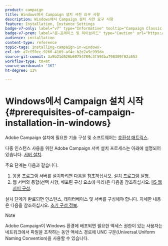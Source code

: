 ```yaml
---
product: campaign
title: Windows에서 Campaign 설치 사전 요구 사항
description: Windows에서 Campaign 설치 사전 요구 사항
feature: Installation, Instance Settings
badge-v7-only: label="v7" type="Informative" tooltip="Campaign Classic v7에만 적용됩니다."
badge-v7-prem: label="온-프레미스 및 하이브리드" type="Caution" url="https://experienceleague.adobe.com/docs/campaign-classic/using/installing-campaign-classic/architecture-and-hosting-models/hosting-models-lp/hosting-models.html?lang=ko" tooltip="온-프레미스 및 하이브리드 배포에만 적용"
audience: installation
content-type: reference
topic-tags: installing-campaign-in-windows-
exl-id: a7cf59cc-9260-4109-af4c-b2e2a9c999da
source-git-commit: 3a9b21d626b60754789c3f594ba798309f62a553
workflow-type: tm+mt
source-wordcount: '167'
ht-degree: 13%

---
```


# Windows에서 Campaign 설치 시작 {#prerequisites-of-campaign-installation-in-windows}



Adobe Campaign 설치에 필요한 기술 구성 및 소프트웨어는 [호환성 매트릭스](../../rn/using/compatibility-matrix.md).

다중 인스턴스 사용을 위한 Adobe Campaign 서버 설치 프로세스는 아래에 설명되어 있습니다. [서버 설치](../../installation/using/installing-the-server.md).

주요 단계는 다음과 같습니다.

1. 응용 프로그램 서버를 설치하려면 다음을 참조하십시오. [설치 프로그램 실행](../../installation/using/installing-the-server.md#executing-the-installation-program).
1. 웹 서버와 통합(선택 사항, 배포된 구성 요소에 따라)은 다음을 참조하십시오. [IIS 웹 서버 구성](../../installation/using/integration-into-a-web-server-for-windows.md#configuring-the-iis-web-server).

설치 단계가 완료되면 인스턴스, 데이터베이스 및 서버를 구성해야 합니다. 자세한 내용은 다음을 참조하십시오. [초기 구성 정보](../../installation/using/about-initial-configuration.md).

>[!NOTE]
>
>Adobe Campaign이 Windows 환경에 배포되면 필요한 액세스 권한이 있는 사용자는 네트워크에서 파일을 조작하는 동안 액세스 경로에 UNC 구문(Universal.Uniform Naming Convention)을 사용할 수 있습니다.
